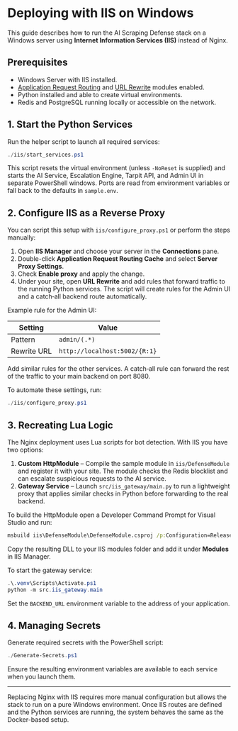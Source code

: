 # Deploying with IIS on Windows

This guide describes how to run the AI Scraping Defense stack on a Windows server using **Internet Information Services (IIS)** instead of Nginx.

## Prerequisites

- Windows Server with IIS installed.
- [Application Request Routing](https://learn.microsoft.com/iis/extensions/planning-for-arr/) and [URL Rewrite](https://learn.microsoft.com/iis/extensions/url-rewrite-module/) modules enabled.
- Python installed and able to create virtual environments.
- Redis and PostgreSQL running locally or accessible on the network.

## 1. Start the Python Services

Run the helper script to launch all required services:

```powershell
./iis/start_services.ps1
```

This script resets the virtual environment (unless `-NoReset` is supplied) and
starts the AI Service, Escalation Engine, Tarpit API, and Admin UI in separate
PowerShell windows. Ports are read from environment variables or fall back to the
defaults in `sample.env`.

## 2. Configure IIS as a Reverse Proxy

You can script this setup with `iis/configure_proxy.ps1` or perform the steps manually:

1. Open **IIS Manager** and choose your server in the **Connections** pane.
2. Double-click **Application Request Routing Cache** and select **Server Proxy Settings**.
3. Check **Enable proxy** and apply the change.
4. Under your site, open **URL Rewrite** and add rules that forward traffic to the running Python services. The script will create rules for the Admin UI and a catch‑all backend route automatically.

Example rule for the Admin UI:

| Setting       | Value                                  |
|---------------|----------------------------------------|
| Pattern       | `admin/(.*)`                           |
| Rewrite URL   | `http://localhost:5002/{R:1}`          |

Add similar rules for the other services. A catch‑all rule can forward the rest of the traffic to your main backend on port 8080.

To automate these settings, run:

```powershell
./iis/configure_proxy.ps1
```

## 3. Recreating Lua Logic

The Nginx deployment uses Lua scripts for bot detection. With IIS you have two options:

1. **Custom HttpModule** – Compile the sample module in `iis/DefenseModule` and register it with your site. The module checks the Redis blocklist and can escalate suspicious requests to the AI service.
2. **Gateway Service** – Launch `src/iis_gateway/main.py` to run a lightweight proxy that applies similar checks in Python before forwarding to the real backend.

To build the HttpModule open a Developer Command Prompt for Visual Studio and run:

```cmd
msbuild iis\DefenseModule\DefenseModule.csproj /p:Configuration=Release
```

Copy the resulting DLL to your IIS modules folder and add it under **Modules** in IIS Manager.

To start the gateway service:

```powershell
.\.venv\Scripts\Activate.ps1
python -m src.iis_gateway.main
```

Set the `BACKEND_URL` environment variable to the address of your application.

## 4. Managing Secrets

Generate required secrets with the PowerShell script:

```powershell
./Generate-Secrets.ps1
```

Ensure the resulting environment variables are available to each service when you launch them.

---

Replacing Nginx with IIS requires more manual configuration but allows the stack to run on a pure Windows environment. Once IIS routes are defined and the Python services are running, the system behaves the same as the Docker-based setup.
